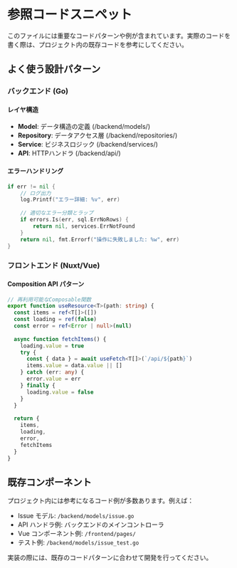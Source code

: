# 参照コードスニペット

このファイルには重要なコードパターンや例が含まれています。実際のコードを書く際は、プロジェクト内の既存コードを参考にしてください。

## よく使う設計パターン

### バックエンド (Go)

#### レイヤ構造
- **Model**: データ構造の定義 (/backend/models/)
- **Repository**: データアクセス層 (/backend/repositories/)
- **Service**: ビジネスロジック (/backend/services/)
- **API**: HTTPハンドラ (/backend/api/)

#### エラーハンドリング
```go
if err != nil {
    // ログ出力
    log.Printf("エラー詳細: %v", err)
    
    // 適切なエラー分類とラップ
    if errors.Is(err, sql.ErrNoRows) {
        return nil, services.ErrNotFound
    }
    return nil, fmt.Errorf("操作に失敗しました: %w", err)
}
```

### フロントエンド (Nuxt/Vue)

#### Composition API パターン
```typescript
// 再利用可能なComposable関数
export function useResource<T>(path: string) {
  const items = ref<T[]>([])
  const loading = ref(false)
  const error = ref<Error | null>(null)
  
  async function fetchItems() {
    loading.value = true
    try {
      const { data } = await useFetch<T[]>(`/api/${path}`)
      items.value = data.value || []
    } catch (err: any) {
      error.value = err
    } finally {
      loading.value = false
    }
  }
  
  return {
    items,
    loading,
    error,
    fetchItems
  }
}
```

## 既存コンポーネント

プロジェクト内には参考になるコード例が多数あります。例えば：

- Issue モデル: `/backend/models/issue.go`
- API ハンドラ例: バックエンドのメインコントローラ
- Vue コンポーネント例: `/frontend/pages/`
- テスト例: `/backend/models/issue_test.go`

実装の際には、既存のコードパターンに合わせて開発を行ってください。
```
